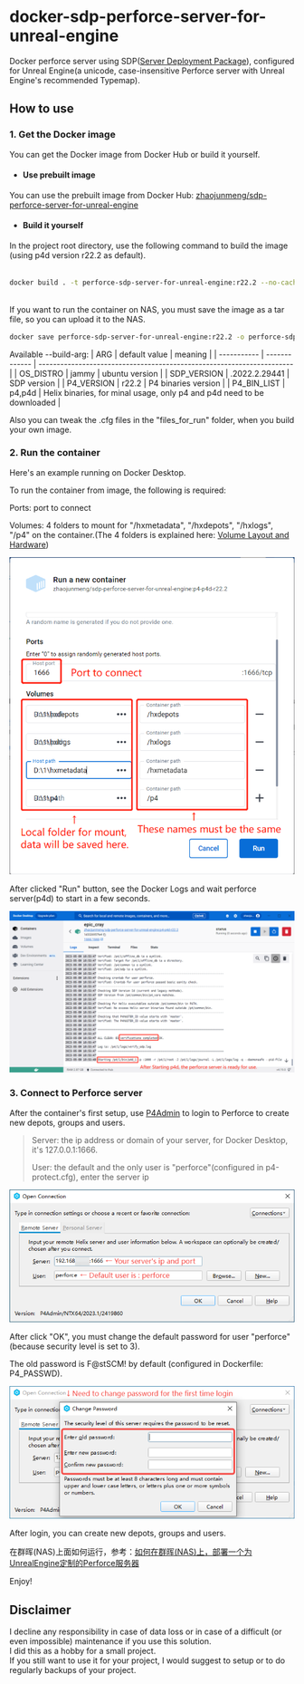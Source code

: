 # docker-sdp-perforce-server-for-unreal-engine

Docker perforce server using SDP([Server Deployment Package](https://swarm.workshop.perforce.com/projects/perforce-software-sdp)), configured for Unreal Engine(a unicode, case-insensitive Perforce server with Unreal Engine's recommended Typemap).

## How to use

### 1. Get the Docker image

You can get the Docker image from Docker Hub or build it yourself.

* #### Use prebuilt image

You can use the prebuilt image from Docker Hub: [zhaojunmeng/sdp-perforce-server-for-unreal-engine](https://registry.hub.docker.com/r/zhaojunmeng/sdp-perforce-server-for-unreal-engine/)

* #### Build it yourself

In the project root directory, use the following command to build the image (using p4d version r22.2 as default).

```bash

docker build . -t perforce-sdp-server-for-unreal-engine:r22.2 --no-cache
    
```

If you want to run the container on NAS, you must save the image as a tar file, so you can upload it to the NAS.

```bash
docker save perforce-sdp-server-for-unreal-engine:r22.2 -o perforce-sdp-server-for-unreal-engine-r22.2.tar
```

Available --build-arg:
| ARG         | default value | meaning                                                                |
| ----------- | ------------- | ---------------------------------------------------------------------- |
| OS_DISTRO   | jammy         | ubuntu version                                                         |
| SDP_VERSION | .2022.2.29441 | SDP version                                                            |
| P4_VERSION  | r22.2         | P4 binaries version                                                    |
| P4_BIN_LIST | p4,p4d        | Helix binaries, for minal usage, only p4 and p4d need to be downloaded |

Also you can tweak the .cfg files in the "files_for_run" folder, when you build your own image.

### 2. Run the container

Here's an example running on Docker Desktop.

To run the container from image, the following is required:

Ports: port to connect

Volumes: 4 folders to mount for "/hxmetadata", "/hxdepots", "/hxlogs", "/p4" on the container.(The 4 folders is explained here: [Volume Layout and Hardware](https://swarm.workshop.perforce.com/projects/perforce-software-sdp/view/main/doc/SDP_Guide.Unix.html#_volume_layout_and_hardware))

![Docker parameters](docs/images/RunningOnDockerDesktop_1.png)

After clicked "Run" button, see the Docker Logs and wait perforce server(p4d) to start in a few seconds.

![Logs output](docs/images/RunningOnDockerDesktop_2.png)

### 3. Connect to Perforce server

After the container's first setup, use [P4Admin](https://www.perforce.com/downloads/administration-tool) to login to Perforce to create new depots, groups and users.

>Server: the ip address or domain of your server, for Docker Desktop, it's 127.0.0.1:1666.
>
>User: the default and the only user is "perforce"(configured in p4-protect.cfg), enter the server ip

![Login as user perforce](docs/images/P4Admin_1.png)

After click "OK", you must change the default password for user "perforce" (because security level is set to 3).

The old password is F@stSCM! by default (configured in Dockerfile: P4_PASSWD).

![Change default password](docs/images/P4Admin_2.png)

After login, you can create new depots, groups and users.

在群晖(NAS)上面如何运行，参考：[如何在群晖(NAS)上，部署一个为UnrealEngine定制的Perforce服务器](docs/HotToRunPerforceServerOnSynologyForUnrealEngine.md)

Enjoy!

## Disclaimer

I decline any responsibility in case of data loss or in case of a difficult (or even impossible) maintenance if you use this solution.  
I did this as a hobby for a small project.  
If you still want to use it for your project, I would suggest to setup or to do regularly backups of your project.
